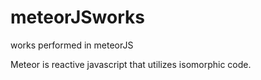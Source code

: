 # meteorJSworks
works performed in meteorJS

Meteor is reactive javascript that utilizes isomorphic code.
